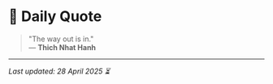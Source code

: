 # 📜 Daily Quote

> "The way out is in."  
> — **Thich Nhat Hanh**

---

_Last updated: 28 April 2025 ⏳_
